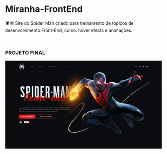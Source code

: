 # Miranha-FrontEnd
 🕷🕸 Site do Spider Man criado para treinamento de tópicos de desenvolvimento Front-End, como: hover efects e animações. 
 
 <br> 
 
 ### PROJETO FINAL: 
 
 <img src="https://github.com/MariaE-duarda/Imagens/blob/main/spider-man.png?raw=true">
